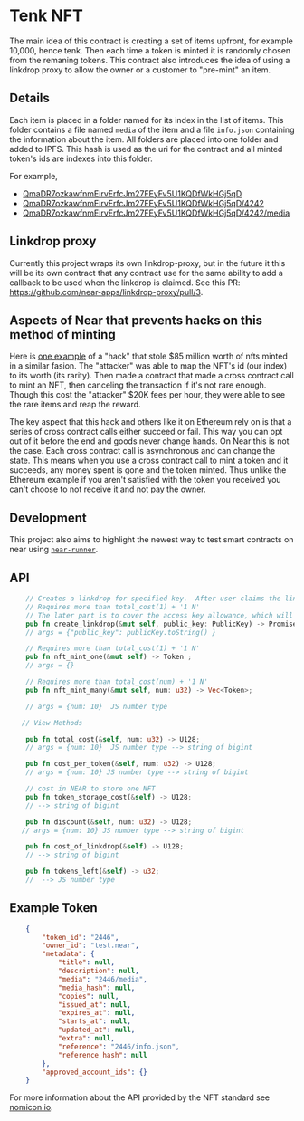 # Tenk NFT

The main idea of this contract is creating a set of items upfront, for example 10,000, hence tenk.  Then each time a token is minted it is randomly chosen from the remaning tokens. This contract also introduces the idea of using a linkdrop proxy to allow the owner or a customer to "pre-mint" an item.


## Details

Each item is placed in a folder named for its index in the list of items.  This folder contains a file named `media` of the item and a file `info.json` containing the information about the item. All folders are placed into one folder and added to IPFS.  This hash is used as the uri for the contract and all minted token's ids are indexes into this folder.

For example,
- [QmaDR7ozkawfnmEirvErfcJm27FEyFv5U1KQDfWkHGj5qD](https://ipfs.io/ipfs/QmaDR7ozkawfnmEirvErfcJm27FEyFv5U1KQDfWkHGj5qD)
- [QmaDR7ozkawfnmEirvErfcJm27FEyFv5U1KQDfWkHGj5qD/4242](https://ipfs.io/ipfs/QmaDR7ozkawfnmEirvErfcJm27FEyFv5U1KQDfWkHGj5qD/4242)
- [QmaDR7ozkawfnmEirvErfcJm27FEyFv5U1KQDfWkHGj5qD/4242/media](https://ipfs.io/ipfs/QmaDR7ozkawfnmEirvErfcJm27FEyFv5U1KQDfWkHGj5qD/4242/media)


## Linkdrop proxy

Currently this project wraps its own linkdrop-proxy, but in the future it this will be its own contract that any contract use for the same ability to add a callback to be used when the linkdrop is claimed.  See this PR: https://github.com/near-apps/linkdrop-proxy/pull/3.

## Aspects of Near that prevents hacks on this method of minting 

Here is [one example](https://cointelegraph.com/news/85-million-meebits-nft-project-exploited-attacker-nabs-700-000-collectible) of a "hack" that stole $85 million worth of nfts minted in a similar fasion. The "attacker" was able to map the NFT's id (our index) to its worth (its rarity). Then made a contract that made a cross contract call to mint an NFT, then canceling the transaction if it's not rare enough.  Though this cost the "attacker" $20K fees per hour, they were able to see the rare items and reap the reward.

The key aspect that this hack and others like it on Ethereum rely on is that a series of cross contract calls either succeed or fail. This way you can opt out of it before the end and goods never change hands.  On Near this is not the case.  Each cross contract call is asynchronous and can change the state.  This means when you use a cross contract call to mint a token and it succeeds, any money spent is gone and the token minted. Thus unlike the Ethereum example if you aren't satisfied with the token you received you can't choose to not receive it and not pay the owner.

## Development

This project also aims to highlight the newest way to test smart contracts on near using [`near-runner`](https://github.com/near/runner-js).

## API

```rs
    // Creates a linkdrop for specified key.  After user claims the link a NFT will minted.
    // Requires more than total_cost(1) + '1 N'
    // The later part is to cover the access key allowance, which will come down eventually.
    pub fn create_linkdrop(&mut self, public_key: PublicKey) -> Promise;
    // args = {"public_key": publicKey.toString() }

    // Requires more than total_cost(1) + '1 N'
    pub fn nft_mint_one(&mut self) -> Token ;
    // args = {}

    // Requires more than total_cost(num) + '1 N'
    pub fn nft_mint_many(&mut self, num: u32) -> Vec<Token>;

    // args = {num: 10}  JS number type

   // View Methods

    pub fn total_cost(&self, num: u32) -> U128;
    // args = {num: 10}  JS number type --> string of bigint

    pub fn cost_per_token(&self, num: u32) -> U128;
    // args = {num: 10} JS number type --> string of bigint

    // cost in NEAR to store one NFT
    pub fn token_storage_cost(&self) -> U128;
    // --> string of bigint

    pub fn discount(&self, num: u32) -> U128;
   // args = {num: 10} JS number type --> string of bigint

    pub fn cost_of_linkdrop(&self) -> U128;
    // --> string of bigint

    pub fn tokens_left(&self) -> u32;
    //  --> JS number type
```

## Example Token

```json
    {
        "token_id": "2446",
        "owner_id": "test.near",
        "metadata": {
            "title": null,
            "description": null,
            "media": "2446/media",
            "media_hash": null,
            "copies": null,
            "issued_at": null,
            "expires_at": null,
            "starts_at": null,
            "updated_at": null,
            "extra": null,
            "reference": "2446/info.json",
            "reference_hash": null
        },
        "approved_account_ids": {}
    }
```

For more information about the API provided by the NFT standard see [nomicon.io](https://nomicon.io/Standards/NonFungibleToken/Enumeration.html).

